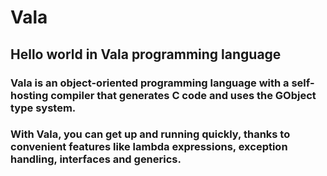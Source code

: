 # Vala
## Hello world in Vala programming language

### Vala is an object-oriented programming language with a self-hosting compiler that generates C code and uses the GObject type system.

### With Vala, you can get up and running quickly, thanks to convenient features like lambda expressions, exception handling, interfaces and generics.